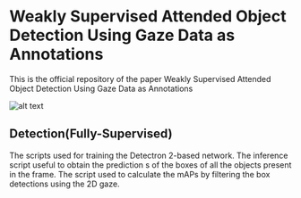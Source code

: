 # Weakly Supervised Attended Object Detection Using Gaze Data as Annotations
This is the official repository of the paper Weakly Supervised Attended Object Detection Using Gaze Data as Annotations

![alt text](./full_metod.gif)

## Detection(Fully-Supervised)
The scripts used for training the Detectron 2-based network.
The inference script useful to obtain the prediction s of the boxes of all the objects present in the frame.
The script used to calculate the mAPs by filtering the box detections using the 2D gaze.

